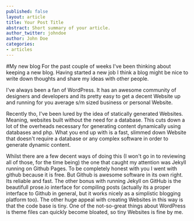 ```yaml
---
published: false
layout: article
title: Your Post Title
abstract: Short summary of your article.
author_twitter: johndoe
author: John Doe
categories:
- articles
---
```


#My new blog
For the past couple of weeks I've been thinking about keeping a new blog. Having started a new job I think a blog might be nice to write down thoughts and share my ideas with other people.

I've always been a fan of WordPress. It has an awesome community of designers and developers and its pretty easy to get a decent Website up and running for you average s/m sized business or personal Website. 

Recently tho, I've been lured by the idea of statically generated Websites. Meaning, websites built without the need for a database. This cuts down a lot of the overheads necessary for generating content dynamically using databases and php. What you end up with is a fast, slimmed down Website that doesn't require a database or any complex software in order to generate dynamic content.

Whilst there are a few decent ways of doing this (I won't go in to reviewing all of those, for the time being) the one that caught my attention was Jekyll running on Github Pages. To be completely honest with you I went with github because it is free. But Github is awesome software in its own right. Its reliable and fast. The other bonus with running Jekyll on GitHub is the beautifull prose.io interface for compiling posts (actually its a proper interface to Github in general, but it works nicely as a simplistic blogging platform too). The other huge appeal with creating Websites in this way is that the code base is tiny. One of the not-so-great things about WordPress is theme files can quickly become bloated, so tiny Websites is fine by me.

